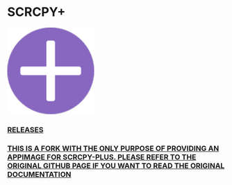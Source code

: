 # SCRCPY+

<img src="https://github.com/Frontesque/scrcpy-plus/blob/main/application/src-tauri/icons/Square150x150Logo.png?raw=true" alt="scrcpy-plus icon" width="200"/>

### [RELEASES](https://github.com/ikervk/scrcpy-plus-appimage/releases)

### [THIS IS A FORK WITH THE ONLY PURPOSE OF PROVIDING AN APPIMAGE FOR SCRCPY-PLUS. PLEASE REFER TO THE ORIGINAL GITHUB PAGE IF YOU WANT TO READ THE ORIGINAL DOCUMENTATION](https://github.com/Frontesque/scrcpy-plus)
